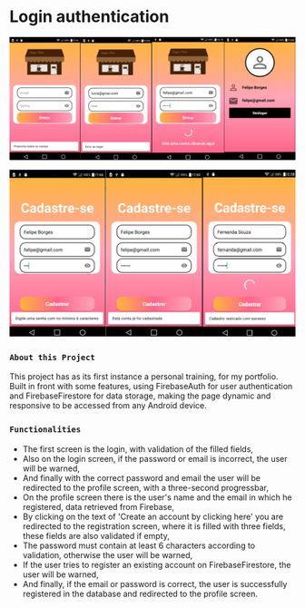 # Login authentication

![Preview-Screens](https://github.com/Ana204/Login/blob/main/Screens.png)

![Preview-Screens](https://github.com/Ana204/Login/blob/main/screenRegister.png)

### `About this Project`
This project has as its first instance a personal training, for my portfolio. Built in front with some features, using FirebaseAuth for user authentication and FirebaseFirestore for data storage, making the page dynamic and responsive to be accessed from any Android device.

###  `Functionalities`
- The first screen is the login, with validation of the filled fields, <br>
- Also on the login screen, if the password or email is incorrect, the user will be warned, <br>
- And finally with the correct password and email the user will be redirected to the profile screen, with a three-second progressbar, <br>
- On the profile screen there is the user's name and the email in which he registered, data retrieved from Firebase, <br>
- By clicking on the text of 'Create an account by clicking here' you are redirected to the registration screen, where it is filled with three fields, these fields are also validated if empty, <br>
- The password must contain at least 6 characters according to validation, otherwise the user will be warned, <br>
- If the user tries to register an existing account on FirebaseFirestore, the user will be warned, <br>
- And finally, if the email or password is correct, the user is successfully registered in the database and redirected to the profile screen. 
